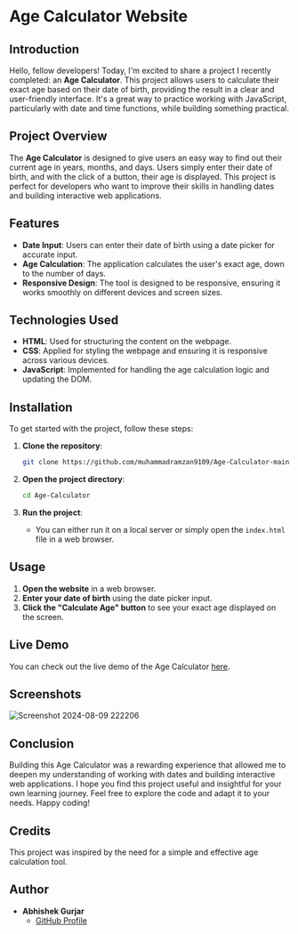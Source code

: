 # Age Calculator Website

## Introduction

Hello, fellow developers! Today, I'm excited to share a project I recently completed: an **Age Calculator**. This project allows users to calculate their exact age based on their date of birth, providing the result in a clear and user-friendly interface. It's a great way to practice working with JavaScript, particularly with date and time functions, while building something practical.

## Project Overview

The **Age Calculator** is designed to give users an easy way to find out their current age in years, months, and days. Users simply enter their date of birth, and with the click of a button, their age is displayed. This project is perfect for developers who want to improve their skills in handling dates and building interactive web applications.

## Features

- **Date Input**: Users can enter their date of birth using a date picker for accurate input.
- **Age Calculation**: The application calculates the user's exact age, down to the number of days.
- **Responsive Design**: The tool is designed to be responsive, ensuring it works smoothly on different devices and screen sizes.

## Technologies Used

- **HTML**: Used for structuring the content on the webpage.
- **CSS**: Applied for styling the webpage and ensuring it is responsive across various devices.
- **JavaScript**: Implemented for handling the age calculation logic and updating the DOM.

## Installation

To get started with the project, follow these steps:

1. **Clone the repository**:
    ```bash
    git clone https://github.com/muhammadramzan9109/Age-Calculator-main
    ```

2. **Open the project directory**:
    ```bash
    cd Age-Calculator
    ```

3. **Run the project**:
    - You can either run it on a local server or simply open the `index.html` file in a web browser.

## Usage

1. **Open the website** in a web browser.
2. **Enter your date of birth** using the date picker input.
3. **Click the "Calculate Age" button** to see your exact age displayed on the screen.



## Live Demo

You can check out the live demo of the Age Calculator [here](https://abhishekgurjar-in.github.io/Age-Calculator/).
## Screenshots
![Screenshot 2024-08-09 222206](https://github.com/user-attachments/assets/271b87ba-29c5-47cc-a1f6-7cd1ac2d9957)


## Conclusion

Building this Age Calculator was a rewarding experience that allowed me to deepen my understanding of working with dates and building interactive web applications. I hope you find this project useful and insightful for your own learning journey. Feel free to explore the code and adapt it to your needs. Happy coding!

## Credits

This project was inspired by the need for a simple and effective age calculation tool.

## Author

- **Abhishek Gurjar**
  - [GitHub Profile](https://github.com/abhishekgurjar-in)

